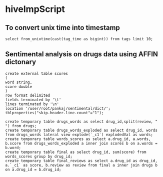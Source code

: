 # hiveImpScript

## To convert unix time into timestamp 
	select from_unixtime(cast(tag_time as bigint)) from tags limit 10;

## Sentimental analysis on drugs data using AFFIN dictonary
	create external table scores
	(
	word string, 
	score double
	)
	row format delimited
	fields terminated by '\t'
	lines terminated by '\n'
	location '/user/root/pankaj/sentimental/dict/';
	tblproperties("skip.header.line.count"="1");

	create temporary table drugs_words as select drug_id,split(review, " ") from drugs;
	create temporary table drugs_words_exploded as select drug_id, words from drugs_words lateral view explode(`_c1`) explodedVal as words;
	create temporary table words_scores as select a.drug_id, a.words, b.score from drugs_words_exploded a inner join scores b on a.words = b.word;
	create temporary table final as select drug_id, sum(score) from words_scores group by drug_id;
	create temporary table final_reviews as select a.drug_id as drug_id, a.`_c1` as score, b.review as review from final a inner join drugs b on a.drug_id = b.drug_id;


